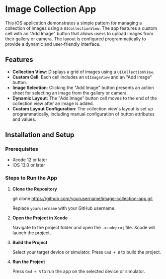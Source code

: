 # Image Collection App

This iOS application demonstrates a simple pattern for managing a collection of images using a `UICollectionView`. The app features a custom cell with an "Add Image" button that allows users to upload images from their gallery or camera. The layout is configured programmatically to provide a dynamic and user-friendly interface.

## Features

- **Collection View**: Displays a grid of images using a `UICollectionView`.
- **Custom Cell**: Each cell includes an `UIImageView` and an "Add Image" button.
- **Image Selection**: Clicking the "Add Image" button presents an action sheet for selecting an image from the gallery or camera.
- **Dynamic Layout**: The "Add Image" button cell moves to the end of the collection view after an image is added.
- **Custom Layout Configuration**: The collection view's layout is set up programmatically, including manual configuration of button attributes and values.

## Installation and Setup

### Prerequisites

- Xcode 12 or later
- iOS 13.0 or later

### Steps to Run the App

1. **Clone the Repository**
   
   git clone https://github.com/yourusername/image-collection-app.git
   
   Replace `yourusername` with your GitHub username.

3. **Open the Project in Xcode**

   Navigate to the project folder and open the `.xcodeproj` file. Xcode will launch the project.

4. **Build the Project**

   Select your target device or simulator. Press `Cmd + B` to build the project.

5. **Run the Project**

   Press `Cmd + R` to run the app on the selected device or simulator.
